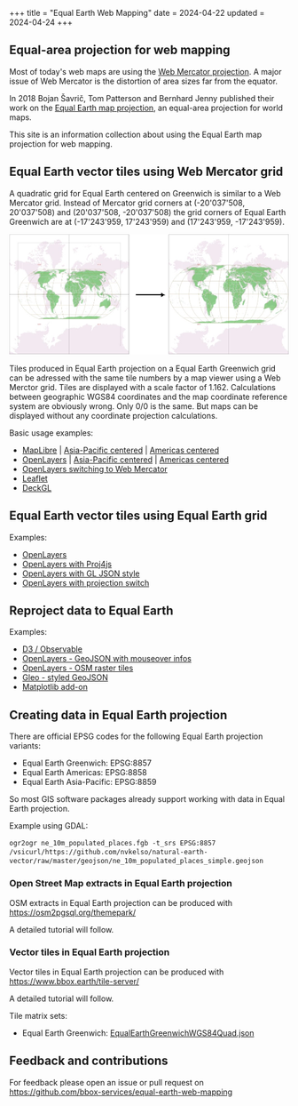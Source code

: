 +++
title = "Equal Earth Web Mapping"
date = 2024-04-22
updated = 2024-04-24
+++

## Equal-area projection for web mapping

Most of today's web maps are using the [Web Mercator projection](https://en.wikipedia.org/wiki/Web_Mercator_projection). A major issue of Web Mercator is the distortion of area sizes far from the equator.

In 2018 Bojan Šavrič, Tom Patterson and Bernhard Jenny published their work on the [Equal Earth map projection](https://www.equal-earth.com/), an equal-area projection for world maps.

This site is an information collection about using the Equal Earth map projection for web mapping.


## Equal Earth vector tiles using Web Mercator grid

A quadratic grid for Equal Earth centered on Greenwich is similar to a Web Mercator grid.
Instead of Mercator grid corners at (-20'037'508, 20'037'508) and (20'037'508, -20'037'508)
the grid corners of Equal Earth Greenwich are at (-17'243'959, 17'243'959) and (17'243'959, -17'243'959).

![grid diagram](/gridscale.jpg)

Tiles produced in Equal Earth projection on a Equal Earth Greenwich grid can be adressed with
the same tile numbers by a map viewer using a Web Merctor grid. Tiles are displayed with a scale 
factor of 1.162. Calculations between geographic WGS84 coordinates and the map coordinate reference system are obviously wrong.
Only 0/0 is the same. But maps can be displayed without any coordinate projection calculations.

Basic usage examples:
* [MapLibre](/maplibre) | [Asia-Pacific centered](/maplibre-asia-pacific) | [Americas centered](/maplibre-americas)
* [OpenLayers](/openlayers) | [Asia-Pacific centered](/ol-asia-pacific) | [Americas centered](/ol-americas)
* [OpenLayers switching to Web Mercator](/ol-mercator-switch)
* [Leaflet](/leaflet)
* [DeckGL](/deckgl)


## Equal Earth vector tiles using Equal Earth grid

Examples:
* [OpenLayers](/ol-equal)
* [OpenLayers with Proj4js](/ol-equal-proj)
* [OpenLayers with GL JSON style](/ol-equal-styled)
* [OpenLayers with projection switch](/ol-proj-switch)


## Reproject data to Equal Earth

Examples:
* [D3 / Observable](/observable)
* [OpenLayers - GeoJSON with mouseover infos](/ol-geojson)
* [OpenLayers - OSM raster tiles](/ol-osm-proj)
* [Gleo - styled GeoJSON](/gleo-geojson)
* [Matplotlib add-on](https://dneuman.github.io/EqualEarth/)


## Creating data in Equal Earth projection

There are official EPSG codes for the following Equal Earth projection variants:
* Equal Earth Greenwich: EPSG:8857
* Equal Earth Americas: EPSG:8858
* Equal Earth Asia-Pacific: EPSG:8859

So most GIS software packages already support working with data in Equal Earth projection.

Example using GDAL:

```
ogr2ogr ne_10m_populated_places.fgb -t_srs EPSG:8857 /vsicurl/https://github.com/nvkelso/natural-earth-vector/raw/master/geojson/ne_10m_populated_places_simple.geojson
```

### Open Street Map extracts in Equal Earth projection

OSM extracts in Equal Earth projection can be produced with <https://osm2pgsql.org/themepark/>

A detailed tutorial will follow.

### Vector tiles in Equal Earth projection

Vector tiles in Equal Earth projection can be produced with <https://www.bbox.earth/tile-server/>

A detailed tutorial will follow.

Tile matrix sets:
* Equal Earth Greenwich: [EqualEarthGreenwichWGS84Quad.json](https://github.com/bbox-services/assets/raw/main/ne-extracts/EqualEarthGreenwichWGS84Quad.json)


## Feedback and contributions

For feedback please open an issue or pull request on <https://github.com/bbox-services/equal-earth-web-mapping>
